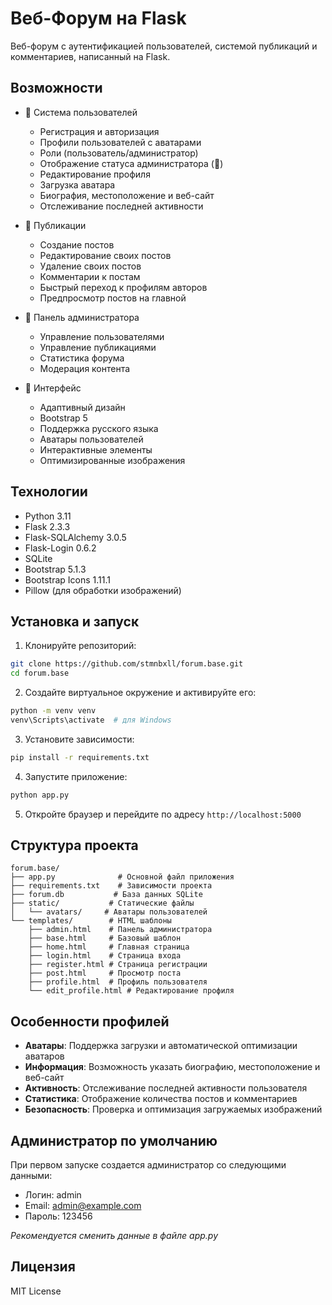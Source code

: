 # Веб-Форум на Flask

Веб-форум с аутентификацией пользователей, системой публикаций и комментариев, написанный на Flask.

## Возможности

- 👤 Система пользователей
  - Регистрация и авторизация
  - Профили пользователей с аватарами
  - Роли (пользователь/администратор)
  - Отображение статуса администратора (👑)
  - Редактирование профиля
  - Загрузка аватара
  - Биография, местоположение и веб-сайт
  - Отслеживание последней активности

- 📝 Публикации
  - Создание постов
  - Редактирование своих постов
  - Удаление своих постов
  - Комментарии к постам
  - Быстрый переход к профилям авторов
  - Предпросмотр постов на главной

- 👑 Панель администратора
  - Управление пользователями
  - Управление публикациями
  - Статистика форума
  - Модерация контента

- 🎨 Интерфейс
  - Адаптивный дизайн
  - Bootstrap 5
  - Поддержка русского языка
  - Аватары пользователей
  - Интерактивные элементы
  - Оптимизированные изображения

## Технологии

- Python 3.11
- Flask 2.3.3
- Flask-SQLAlchemy 3.0.5
- Flask-Login 0.6.2
- SQLite
- Bootstrap 5.1.3
- Bootstrap Icons 1.11.1
- Pillow (для обработки изображений)

## Установка и запуск

1. Клонируйте репозиторий:
```bash
git clone https://github.com/stmnbxll/forum.base.git
cd forum.base
```

2. Создайте виртуальное окружение и активируйте его:
```bash
python -m venv venv
venv\Scripts\activate  # для Windows
```

3. Установите зависимости:
```bash
pip install -r requirements.txt
```

4. Запустите приложение:
```bash
python app.py
```

5. Откройте браузер и перейдите по адресу `http://localhost:5000`

## Структура проекта

```
forum.base/
├── app.py              # Основной файл приложения
├── requirements.txt    # Зависимости проекта
├── forum.db           # База данных SQLite
├── static/           # Статические файлы
│   └── avatars/     # Аватары пользователей
└── templates/        # HTML шаблоны
    ├── admin.html    # Панель администратора
    ├── base.html     # Базовый шаблон
    ├── home.html     # Главная страница
    ├── login.html    # Страница входа
    ├── register.html # Страница регистрации
    ├── post.html     # Просмотр поста
    ├── profile.html  # Профиль пользователя
    └── edit_profile.html # Редактирование профиля
```

## Особенности профилей

- **Аватары**: Поддержка загрузки и автоматической оптимизации аватаров
- **Информация**: Возможность указать биографию, местоположение и веб-сайт
- **Активность**: Отслеживание последней активности пользователя
- **Статистика**: Отображение количества постов и комментариев
- **Безопасность**: Проверка и оптимизация загружаемых изображений

## Администратор по умолчанию

При первом запуске создается администратор со следующими данными:
- Логин: admin
- Email: admin@example.com
- Пароль: 123456

*Рекомендуется сменить данные в файле app.py*

## Лицензия

MIT License
